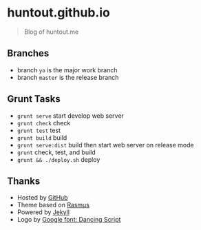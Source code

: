 # huntout.github.io

> Blog of huntout.me

## Branches

* branch `yo` is the major work branch
* branch `master` is the release branch

## Grunt Tasks

* `grunt serve` start develop web server
* `grunt check` check
* `grunt test` test
* `grunt build` build
* `grunt serve:dist` build then start web server on release mode
* `grunt` check, test, and build
* `grunt && ./deploy.sh` deploy

## Thanks

* Hosted by [GitHub](http://pages.github.com)
* Theme based on [Rasmus](http://rsms.me)
* Powered by [Jekyll](http://jekyllrb.com)
* Logo by [Google font: Dancing Script](http://www.google.com/fonts#ReviewPlace:refine/Collection:Dancing+Script:700)